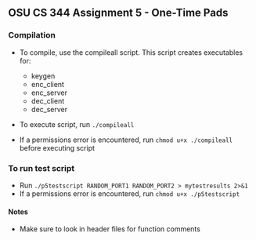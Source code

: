 ## OSU CS 344 Assignment 5 - One-Time Pads

### Compilation

- To compile, use the compileall script. This script creates executables for:
    - keygen
    - enc_client
    - enc_server
    - dec_client
    - dec_server

- To execute script, run `./compileall`
- If a permissions error is encountered, run `chmod u+x ./compileall` before executing script

### To run test script

- Run `./p5testscript RANDOM_PORT1 RANDOM_PORT2 > mytestresults 2>&1`
- If a permissions error is encountered, run `chmod u+x ./p5testscript`

#### Notes

- Make sure to look in header files for function comments